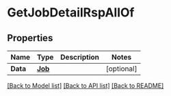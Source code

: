 # GetJobDetailRspAllOf

## Properties

Name | Type | Description | Notes
------------ | ------------- | ------------- | -------------
**Data** | [**Job**](Job.md) |  | [optional] 

[[Back to Model list]](../README.md#documentation-for-models) [[Back to API list]](../README.md#documentation-for-api-endpoints) [[Back to README]](../README.md)



